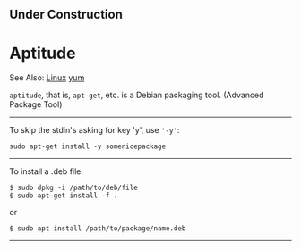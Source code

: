
## Under Construction

# Aptitude

See Also:
 [Linux](Linux.md)
 [yum](yum.md)


```aptitude```, that is, ```apt-get```, etc. is a Debian packaging tool.
 (Advanced Package Tool)

---

To skip the stdin's asking for key 'y', use ```'-y'```:

    sudo apt-get install -y somenicepackage
    
---

To install a .deb file:
    
    $ sudo dpkg -i /path/to/deb/file
    $ sudo apt-get install -f .

or

    $ sudo apt install /path/to/package/name.deb
    
---